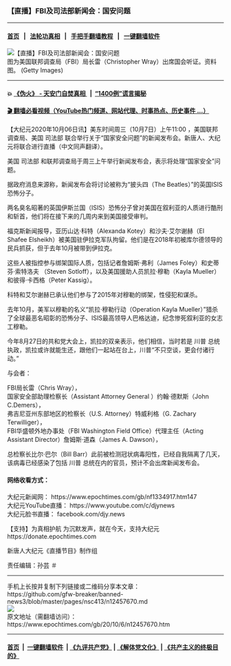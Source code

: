 ### 【直播】FBI及司法部新闻会：国安问题
------------------------

#### [首页](https://github.com/gfw-breaker/banned-news3/blob/master/README.md) &nbsp;&nbsp;|&nbsp;&nbsp; [法轮功真相](https://github.com/begood0513/basic/blob/master/README.md)  &nbsp;&nbsp;|&nbsp;&nbsp; [手把手翻墙教程](https://github.com/gfw-breaker/guides/wiki)  &nbsp;&nbsp;|&nbsp;&nbsp; [一键翻墙软件](https://github.com/gfw-breaker/nogfw/blob/master/README.md)  



<div><img alt="【直播】FBI及司法部新闻会：国安问题" class="attachment-djy_600_400 size-djy_600_400 wp-post-image" src="https://i.epochtimes.com/assets/uploads/2019/01/81daa0f1ff384ce4ce3c884913ba4a9a-600x400.jpg"/>
<div class="caption">
 图为美国联邦调查局（FBI）局长雷（Christopher Wray）出席国会听证。资料图。 (Getty Images)
</div></div><hr/>

#### 💥 [《伪火》 - 天安门自焚真相 ](http://158.247.195.190:10000/videos/blog/weihuo.html)&nbsp; |&nbsp; [“1400例”谎言揭秘  ](http://158.247.195.190:10000/videos/blog/jiexi1400.html)

#### [ 🎬  翻墙必看视频（YouTube热门频道、网站代理、时事热点、历史事件 ...）](https://github.com/gfw-breaker/links/blob/master/banned.md)

<div><p>
 【大纪元2020年10月06日讯】美东时间周三（10月7日）上午11:00 ，美国联邦调查局、美国
 <ok href="https://www.epochtimes.com/gb/tag/%E5%8F%B8%E6%B3%95%E9%83%A8.html">
  司法部
 </ok>
 联合举行关于“国家安全问题”的新闻发布会。新唐人、大纪元将联合进行直播（中文同声翻译）。
</p>
<p>
 <center>
 </center>
 美国
 <ok href="https://www.epochtimes.com/gb/tag/%E5%8F%B8%E6%B3%95%E9%83%A8.html">
  司法部
 </ok>
 和联邦调查局于周三上午举行新闻发布会，表示将处理“国家安全”问题。
</p>
<p>
 据政府消息来源称，新闻发布会将讨论被称为“披头四（The Beatles）”的英国ISIS恐怖分子。
</p>
<p>
 两名臭名昭著的英国伊斯兰国（ISIS）恐怖分子曾对美国在叙利亚的人质进行酷刑和斩首，他们将在接下来的几周内来到美国接受审判。
</p>
<p>
 福克斯新闻报导，亚历山达·科特（Alexanda Kotey）和沙夫·艾尔谢赫（El Shafee Elsheikh）被美国驻伊拉克军队拘留。他们是在2018年初被库尔德领导的民兵抓获，但于去年10月被带到伊拉克。
</p>
<p>
 这些人被指控参与绑架国际人质，包括记者詹姆斯·弗利（James Foley）和史蒂芬·索特洛夫 （Steven Sotloff），以及美国援助人员凯拉·穆勒（Kayla Mueller）和彼得·卡西格（Peter Kassig）。
</p>
<p>
 科特和艾尔谢赫已承认他们参与了2015年对穆勒的绑架，性侵犯和谋杀。
</p>
<p>
 去年10月，美军以穆勒的名义“凯拉·穆勒行动（Operation Kayla Mueller）”猎杀了全球最恶名昭彰的恐怖分子、ISIS最高领导人巴格达迪，纪念惨死叙利亚的女志工穆勒。
</p>
<p>
 今年8月27日的共和党大会上，凯拉的双亲表示，他们相信，当时若是
 <ok href="https://www.epochtimes.com/gb/tag/%E5%B7%9D%E6%99%AE.html">
  川普
 </ok>
 总统执政，凯拉或许就能生还，跟他们一起站在台上，川普“不只空谈，更会付诸行动。”
</p>
<p>
 与会者：
</p>
<p>
 FBI局长雷（Chris Wray），
 <br/>
 国家安全部助理检察长（Assistant Attorney General ）约翰·德默斯（John C.Demers），
 <br/>
 弗吉尼亚州东部地区的检察长（U.S. Attorney）特威利格（G. Zachary Terwilliger），
 <br/>
 FBI华盛顿外地办事处（FBI Washington Field Office）代理主任（Acting Assistant Director）詹姆斯·道森（James A. Dawson），
</p>
<p>
 总检察长比尔·巴尔（Bill Barr）此前被检测冠状病毒阳性，已经自我隔离了几天，该病毒已经感染了包括
 <ok href="https://www.epochtimes.com/gb/tag/%E5%B7%9D%E6%99%AE.html">
  川普
 </ok>
 总统在内的官员，预计不会出席新闻发布会。
</p>
<h4>
 网络收看方式：
</h4>
<p>
 大纪元新闻网：
 <ok href="https://www.epochtimes.com/gb/nf1334917.htm" rel="noopener noreferrer" target="_blank">
  https://www.epochtimes.com/gb/nf1334917.htm147
 </ok>
 <br/>
 大纪元YouTube直播：
 <ok href="https://www.youtube.com/c/djynews" rel="noopener noreferrer" target="_blank">
  https://www.youtube.com/c/djynews
 </ok>
 <br/>
 大纪元脸书直播：
 <ok href="http://facebook.com/djy.news" rel="noopener noreferrer" target="_blank">
  facebook.com/djy.news
 </ok>
</p>
<p>
 【支持】为真相护航 为沉默发声，就在今天，支持大纪元
 <br/>
 <ok href="https://donate.epochtimes.com/" rel="noopener noreferrer" target="_blank">
  https://donate.epochtimes.com
 </ok>
</p>
<p>
 新唐人大纪元《直播节目》制作组
</p>
<p>
 责任编辑：孙芸 ＃
</p>
</div>
<hr/>
手机上长按并复制下列链接或二维码分享本文章：<br/>
https://github.com/gfw-breaker/banned-news3/blob/master/pages/nsc413/n12457670.md <br/>
<a href='https://github.com/gfw-breaker/banned-news3/blob/master/pages/nsc413/n12457670.md'><img src='https://github.com/gfw-breaker/banned-news3/blob/master/pages/nsc413/n12457670.md.png'/></a> <br/>
原文地址（需翻墙访问）：https://www.epochtimes.com/gb/20/10/6/n12457670.htm


------------------------
#### [首页](https://github.com/gfw-breaker/banned-news3/blob/master/README.md) &nbsp;|&nbsp; [一键翻墙软件](https://github.com/gfw-breaker/nogfw/blob/master/README.md) &nbsp;| [《九评共产党》](https://github.com/gfw-breaker/9ping.md/blob/master/README.md#九评之一评共产党是什么) | [《解体党文化》](https://github.com/gfw-breaker/jtdwh.md/blob/master/README.md) | [《共产主义的终极目的》](https://github.com/gfw-breaker/gczydzjmd.md/blob/master/README.md)


<img src='http://gfw-breaker.win/banned-news3/pages/nsc413/n12457670.md' width='0px' height='0px'/>